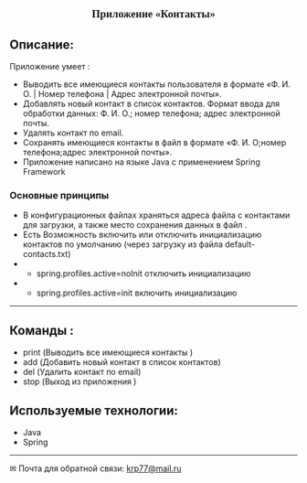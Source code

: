 <center><font size="3" face="Georgia"> <h3> Приложение «Контакты»
</h3></font>
</center>



## Описание:
Приложение умеет :

- Выводить все имеющиеся контакты пользователя в формате «Ф. И. О. | Номер телефона | Адрес электронной почты».
- Добавлять новый контакт в список контактов. Формат ввода для обработки данных: Ф. И. О.; номер телефона; адрес электронной почты.
- Удалять контакт по email.
- Сохранять имеющиеся контакты в файл в формате «Ф. И. О;номер телефона;адрес электронной почты».
- Приложение написано на языке Java с  применением  Spring Framework


### Основные принципы

- В конфигурационных файлах храняться  адреса файла с контактами для загрузки, а также место сохранения данных в файл .
- Есть Возможность включить или отключить инициализацию контактов по умолчанию (через загрузку из файла default-contacts.txt) 
- - spring.profiles.active=noInit отключить инициализацию
- - spring.profiles.active=init включить  инициализацию



____
## Команды :

- print (Выводить все имеющиеся контакты )
- add (Добавить новый контакт в список контактов)
- del (Удалить контакт по email)
- stop (Выход из приложения )


## Используемые технологии:

- Java
- Spring


____
✉ Почта для обратной связи:
<a href="">krp77@mail.ru</a>